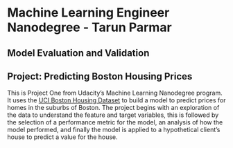# Machine Learning Engineer Nanodegree - Tarun Parmar

## Model Evaluation and Validation
## Project: Predicting Boston Housing Prices


This is Project One from Udacity’s Machine Learning Nanodegree program. It uses the [UCI Boston Housing Dataset](https://archive.ics.uci.edu/ml/datasets/Housing) to build a model to predict prices for homes in the suburbs of Boston. The project begins with an exploration of the data to understand the feature and target variables, this is followed by the selection of a performance metric for the model, an analysis of how the model performed, and finally the model is applied to a hypothetical client’s house to predict a value for the house.